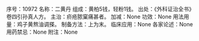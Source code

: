 序号：10972
名称：二黄丹
组成：黄柏5钱，轻粉1钱。
出处：《外科证治全书》卷四引孙真人方。
主治：疥疮脓窠痛甚者。
加减：None
功效：None
用法用量：鸡子黄熬油调搽。
制备方法：上为末。
临床应用：None
各家论述：None
用药禁忌：None
附注：None
